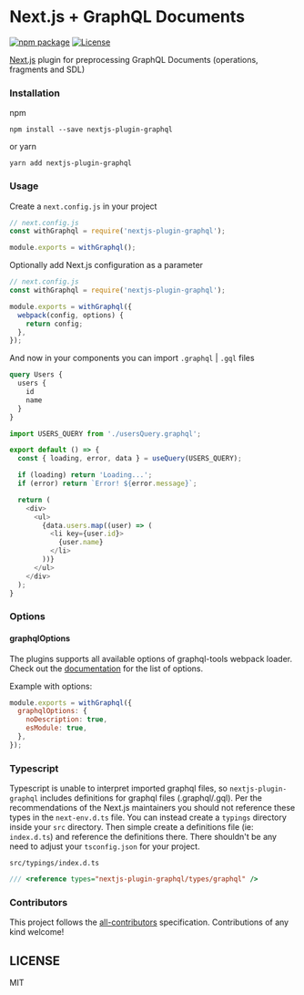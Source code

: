 # Next.js + GraphQL Documents
[![npm package](https://img.shields.io/npm/v/nextjs-plugin-graphql/latest.svg)](https://www.npmjs.com/package/nextjs-plugin-graphql)
[![License](https://img.shields.io/npm/l/nextjs-plugin-graphql.svg)](https://github.com/platypusrex/nextjs-plugin-graphql/blob/master/LICENSE)

[Next.js](https://github.com/zeit/next.js) plugin for preprocessing GraphQL Documents (operations, fragments and SDL)

### Installation

npm

```
npm install --save nextjs-plugin-graphql
```

or yarn

```
yarn add nextjs-plugin-graphql
```
### Usage

Create a `next.config.js` in your project

```js
// next.config.js
const withGraphql = require('nextjs-plugin-graphql');

module.exports = withGraphql();
```

Optionally add Next.js configuration as a parameter

```js
// next.config.js
const withGraphql = require('nextjs-plugin-graphql');

module.exports = withGraphql({
  webpack(config, options) {
    return config;
  },
});
```

And now in your components you can import `.graphql` | `.gql` files

```graphql
query Users {
  users {
    id
    name
  }
}
```

```js
import USERS_QUERY from './usersQuery.graphql';

export default () => {
  const { loading, error, data } = useQuery(USERS_QUERY);

  if (loading) return 'Loading...';
  if (error) return `Error! ${error.message}`;

  return (
    <div>
      <ul>
        {data.users.map((user) => (
          <li key={user.id}>
            {user.name}
          </li>
        ))}
      </ul>
    </div>
  );
}
```

### Options

#### graphqlOptions

The plugins supports all available options of graphql-tools webpack loader.
Check out the [documentation](https://github.com/ardatan/graphql-tools/blob/3846041c14d0fe37d43b77156e2a0b85da8651ba/packages/webpack-loader/README.md) for the list of options.

Example with options:

```js
module.exports = withGraphql({
  graphqlOptions: {
    noDescription: true,
    esModule: true,
  },
});
```

### Typescript

Typescript is unable to interpret imported graphql files, so `nextjs-plugin-graphql` includes definitions
for graphql files (.graphql/.gql). Per the recommendations of the Next.js maintainers you
should not reference these types in the `next-env.d.ts` file. You can instead create a `typings`
directory inside your `src` directory. Then simple create a definitions file (ie: `index.d.ts`) and 
reference the definitions there. There shouldn't be any need to adjust your `tsconfig.json` 
for your project.

`src/typings/index.d.ts`
```js
/// <reference types="nextjs-plugin-graphql/types/graphql" />
```

### Contributors
This project follows the [all-contributors](https://github.com/all-contributors/all-contributors) specification. Contributions of any kind welcome!

## LICENSE
MIT
